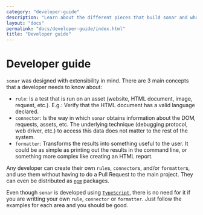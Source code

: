 ```yaml
---
category: "developer-guide"
description: "Learn about the different pieces that build sonar and what each one of them does"
layout: "docs"
permalink: "docs/developer-guide/index.html"
title: "Developer guide"
---
```

# Developer guide

`sonar` was designed with extensibility in mind. There are 3 main
concepts that a developer needs to know about:

* `rule`: Is a test that is run on an asset (website, HTML document,
  image, request, etc.). E.g.: Verify that the HTML document has
  a valid language declared.
* `connector`: Is the way in which `sonar` obtains information about
  the DOM, requests, assets, etc. The underlying technique (debugging
  protocol, web driver, etc.) to access this data does not matter to
  the rest of the system.
* `formatter`: Transforms the results into something useful to the
  user. It could be as simple as printing out the results in the
  command line, or something more complex like creating an HTML report.

Any developer can create their own `rule`s, `connector`s, and/or
`formatter`s, and use them without having to do a Pull Request to the
main project. They can even be distributed as [`npm`][npm] packages.

Even though `sonar` is developed using [`TypeScript`][typescript],
there is no need for it if you are writting your own `rule`, `connector`
or `formatter`. Just follow the examples for each area and you should
be good.

<!-- Link labels: -->

[npm]: https://www.npmjs.com/
[typescript]: https://www.typescriptlang.org/
